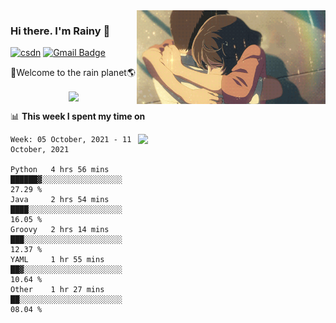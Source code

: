 <img  align='right' height="150" src="https://github.com/LikeRainDay/LikeRainDay/blob/master/pic/img_rain_1.gif?raw=true">



### Hi there. I'm Rainy :lemon:

[![csdn](https://img.shields.io/badge/-csdn-c14438?style=flat-square&logo=c&logoColor=white)](https://blog.csdn.net/qq_15807167)
[![Gmail Badge](https://img.shields.io/badge/-gmail-c14438?style=flat-square&logo=Gmail&logoColor=white&link=mailto:houshuai0816@gmail.com)](mailto:houshuai0816@gmail.com)

🚀Welcome to the rain planet🌎

<center>
<img align='center'  src="https://source.unsplash.com/random/1200x600">
</center>

📊 **This week I spent my time on**

<img align='right'   width="300" src="https://github-readme-stats.vercel.app/api?username=LikeRainDay&show_icons=true&title_color=fff&icon_color=79ff97&text_color=9f9f9f&bg_color=151515">

<!--START_SECTION:waka-->
```text
Week: 05 October, 2021 - 11 October, 2021

Python   4 hrs 56 mins   ██████▓░░░░░░░░░░░░░░░░░░   27.29 % 
Java     2 hrs 54 mins   ████░░░░░░░░░░░░░░░░░░░░░   16.05 % 
Groovy   2 hrs 14 mins   ███░░░░░░░░░░░░░░░░░░░░░░   12.37 % 
YAML     1 hr 55 mins    ██▓░░░░░░░░░░░░░░░░░░░░░░   10.64 % 
Other    1 hr 27 mins    ██░░░░░░░░░░░░░░░░░░░░░░░   08.04 % 
```
<!--END_SECTION:waka-->
